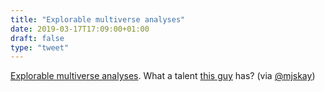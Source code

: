 ```yaml
---
title: "Explorable multiverse analyses"
date: 2019-03-17T17:09:00+01:00
draft: false
type: "tweet"
---
```


[Explorable multiverse analyses](https://explorablemultiverse.github.io). What a talent [this guy](http://www.mjskay.com) has? (via [@mjskay](https://twitter.com/mjskay/status/1106742606686494721))
